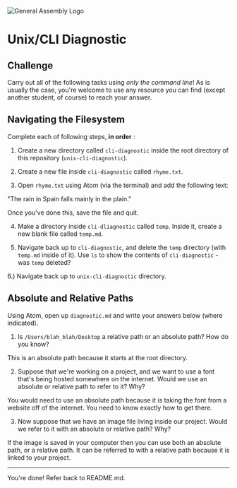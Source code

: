 ![General Assembly Logo](http://i.imgur.com/ke8USTq.png)

# Unix/CLI Diagnostic

## Challenge

Carry out all of the following tasks using _only the command line_! As is
usually the case, you're welcome to use any resource you can find (except
another student, of course) to reach your answer.

## Navigating the Filesystem

Complete each of following steps, **in order** :

1. Create a new directory called `cli-diagnostic` inside the root directory of
this repository (`unix-cli-diagnostic`).

2. Create a new file inside `cli-diagnostic` called `rhyme.txt`.

3. Open `rhyme.txt` using Atom (via the terminal) and add the following text:

 "The rain in Spain falls mainly in the plain."

 Once you've done this, save the file and quit.

4. Make a directory inside `cli-dliagnostic` called `temp`. Inside it, create a new blank file called `temp.md`.

5. Navigate back up to `cli-diagnostic`, and delete the `temp` directory (with `temp.md` inside of it). Use `ls` to show the contents of `cli-diagnostic` - was `temp` deleted?

6.) Navigate back up to `unix-cli-diagnostic` directory.

## Absolute and Relative Paths

Using Atom, open up `diagnostic.md` and write your answers below (where indicated).

1. Is `/Users/blah_blah/Desktop` a relative path or an absolute path? How do you know?

 <!-- Answer Starts Here -->
This is an absolute path because it starts at the root directory.
 <!-- Answer Ends Here -->

2. Suppose that we're working on a project, and we want to use a font that's being hosted somewhere on the internet. Would we use an absolute or relative path to refer to it? Why?

 <!-- Answer Starts Here -->
You would need to use an absolute path because it is taking the font from a website off of the internet. You need to know exactly how to get there.
 <!-- Answer Ends Here -->

3. Now suppose that we have an image file living inside our project. Would we refer to it with an absolute or relative path? Why?

 <!-- Answer Starts Here -->
 If the image is saved in your computer then you can use both an absolute path, or a relative path. It can be referred to with a relative path because it is linked to your project.
 <!-- Answer Ends Here -->

<hr>

You're done! Refer back to README.md.
